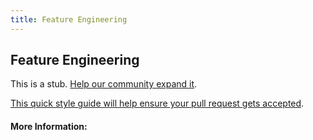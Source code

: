 ```yaml
---
title: Feature Engineering
---
```


## Feature Engineering

This is a stub. [Help our community expand it](https://github.com/freeCodeCamp/guide-articles/tree/master/articles/Machine-Learning/Feature-Engineering/index.md).

[This quick style guide will help ensure your pull request gets accepted](https://github.com/freeCodeCamp/guide-articles/blob/master/README.md).

<!-- The article goes here, in GitHub-flavored Markdown. Feel free to add YouTube videos, images, and CodePen/JSBin embeds  -->

#### More Information:
<!-- Please add any articles you think might be helpful to read before writing the article -->



